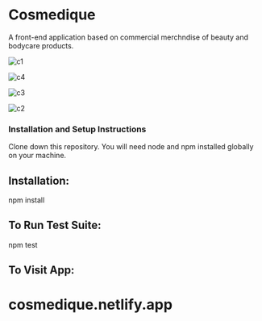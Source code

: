# Cosmedique
A front-end application based on commercial merchndise of beauty and bodycare products.




![c1](https://user-images.githubusercontent.com/88880316/151697856-fb45674f-27f3-4270-9c3a-781ed769a41e.png)


![c4](https://user-images.githubusercontent.com/88880316/151697860-6b21a3a9-3978-4db0-ac08-d4fa7049be45.png)


![c3](https://user-images.githubusercontent.com/88880316/151697866-a6581e6c-44f7-4a28-893b-387a54ade1e6.png)


![c2](https://user-images.githubusercontent.com/88880316/151697869-2e017e4e-e861-4881-a33c-d826faa286ef.png)


### Installation and Setup Instructions

Clone down this repository. You will need node and npm installed globally on your machine.

## Installation:
npm install

## To Run Test Suite:
npm test

## To Visit App:
# cosmedique.netlify.app


